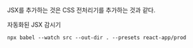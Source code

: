 JSX를 추가하는 것은 CSS 전처리기를 추가하는 것과 같다.

자동화된 JSX 감시기

```
npx babel --watch src --out-dir . --presets react-app/prod
```
